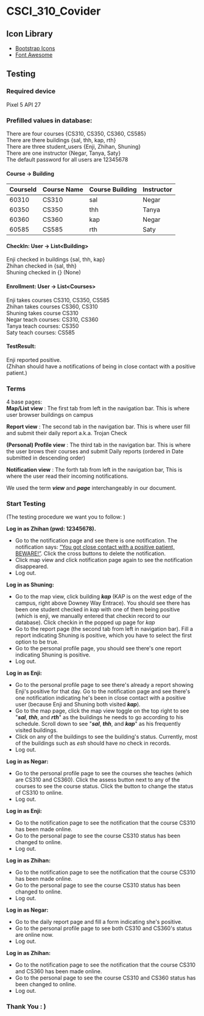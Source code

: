 # CSCI_310_Covider

## Icon Library
- [Bootstrap Icons](https://icons.getbootstrap.com/)
- [Font Awesome](https://fontawesome.com/)


## Testing

### Required device
Pixel 5 API 27

### Prefilled values in database:

There are four courses {CS310, CS350, CS360, CS585}  
There are there buildings {sal, thh, kap, rth}  
There are three student_users {Enji, Zhihan, Shuning}  
There are one instructor {Negar, Tanya, Saty}  
The default password for all users are 12345678  

#### Course -> Building

|CourseId      |  Course Name    |   Course Building   |    Instructor  |
| ---- | ---- | ---- | ---- |
|   60310   | CS310     | sal      | Negar     |
|   60350   | CS350     | thh     | Tanya     |
|   60360   | CS360     | kap     | Negar     |
|   60585   | CS585    | rth     | Saty     |

#### CheckIn: User -> List\<Building\>
Enji checked in buildings {sal, thh, kap}  
Zhihan checked in {sal, thh}  
Shuning checked in {} (None)  

#### Enrollment: User -> List\<Courses\>
Enji takes courses CS310, CS350, CS585  
Zhihan takes courses CS360, CS310  
Shuning takes course CS310  
Negar teach courses: CS310, CS360  
Tanya teach courses: CS350  
Saty teach courses: CS585  

#### TestResult:
Enji reported positive.  
(Zhihan should have a notifications of being in close contact with a positive patient.)

### Terms 

4 base pages:  
**Map/List view** : The first tab from left in the navigation bar. This is where user browser buildings on campus

**Report view** : The second tab in the navigation bar. This is where user fill and submit their daily report a.k.a. Trojan Check

**(Personal) Profile view** : The third tab in the navigation bar. This is where the user brows their courses and submit Daily reports (ordered in Date submitted in descending order)

**Notification view** : The forth tab from left in the navigation bar, This is where the user read their incoming notifications.

We used the term ***view*** and ***page*** interchangeably in our document.

### Start Testing

(The testing procedure we want you to follow:  )

**Log in as Zhihan (pwd: 12345678).**

- Go to the notification page and see there is one notification. The notification says: <u>“You got close contact with a positive patient, BEWARE!”</u>. Click the cross buttons to delete the notification. 
- Click map view and click notification page again to see the notification disappeared. 
- Log out.

**Log in as Shuning:**

- Go to the map view, click building ***kap*** (KAP is on the west edge of the campus, right above Downey Way Entrace). You should see there has been one student checked in *kap* with one of them being positive (which is enji, we manually entered that checkin record to our database). Click checkin in the popped up page for *kap*
- Go to the report page (the second tab from left in navigation bar). Fill a report indicating Shuning is positive, which you have to select the first option to be true. 
- Go to the personal profile page, you should see there's one report indicating Shuning is positive.
- Log out.

**Log in as Enji:**

- Go to the personal profile page to see there's already a report showing Enji's positive for that day. Go to the notification page and see there's one notification indicating he's been in close contact with a positive user (because Enji and Shuning both visited ***kap***).
- Go to the map page, click the map view toggle on the top right to see "***sal***, ***thh***, and ***rth***" as the buildings he needs to go according to his schedule. Scroll down to see "***sal***, ***thh***, and ***kap***" as his frequently visited buildings. 
- Click on any of the buildings to see the building's status. Currently, most of the buildings such as *esh* should have no check in records. 
- Log out.

**Log in as Negar:**

- Go to the personal profile page to see the courses she teaches (which are CS310 and CS360). Click the assess button next to any of the courses to see the course status. Click the button to change the status of CS310 to online.
- Log out.

**Log in as Enji:**

- Go to the notification page to see the notification that the course CS310 has been made online. 
- Go to the personal page to see the course CS310 status has been changed to online.
- Log out.

**Log in as Zhihan:**

- Go to the notification page to see the notification that the course CS310 has been made online. 
- Go to the personal page to see the course CS310 status has been changed to online.
- Log out.

**Log in as Negar:**

- Go to the daily report page and fill a form indicating she's positive.
- Go to the personal profile page to see both CS310 and CS360's status are online now.
- Log out.

**Log in as Zhihan:**

- Go to the notification page to see the notification that the course CS310 and CS360 has been made online. 
- Go to the personal page to see the course CS310 and CS360 status has been changed to online.
- Log out.



### Thank You : )
